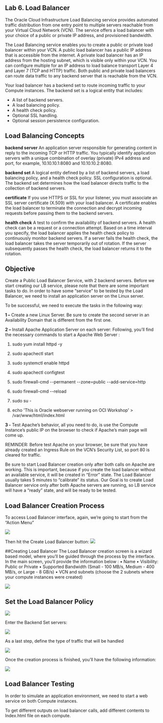 ## Lab 6. Load Balancer

The Oracle Cloud Infrastructure Load Balancing service provides automated traffic distribution from one entry point to multiple servers reachable from your Virtual Cloud Network (VCN). The service offers a load balancer with your choice of a public or private IP address, and provisioned bandwidth.

The Load Balancing service enables you to create a public or private load balancer within your VCN. A public load balancer has a public IP address that is accessible from the internet. A private load balancer has an IP address from the hosting subnet, which is visible only within your VCN. You can configure multiple for an IP address to load balance transport Layer 4 and Layer 7 (TCP and HTTP) traffic. Both public and private load balancers can route data traffic to any backend server that is reachable from the VCN.

Your load balancer has a backend set to route incoming traffic to your Compute instances. The backend set is a logical entity that includes:
- A list of backend servers.
- A load balancing policy.
- A health check policy.
- Optional SSL handling.
- Optional session persistence configuration.

## Load Balancing Concepts

**backend server**
An application server responsible for generating content in reply to the incoming TCP or HTTP traffic. You typically identify application servers with a unique combination of overlay (private) IPv4 address and port, for example, 10.10.10.1:8080 and 10.10.10.2:8080.

**backend set**
A logical entity defined by a list of backend servers, a load balancing policy, and a health check policy. SSL configuration is optional. The backend set determines how the load balancer directs traffic to the collection of backend servers.

**certificate**
If you use HTTPS or SSL for your listener, you must associate an SSL server certificate (X.509) with your load balancer. A certificate enables the load balancer to terminate the connection and decrypt incoming requests before passing them to the backend servers.

**health check**
A test to confirm the availability of backend servers. A health check can be a request or a connection attempt. Based on a time interval you specify, the load balancer applies the health check policy to continuously monitor backend servers. If a server fails the health check, the load balancer takes the server temporarily out of rotation. If the server subsequently passes the health check, the load balancer returns it to the rotation.

## Objective
Create a Public Load Balancer Service, with 2 backend servers.
Before we start creating our LB service, please note that there are some important tasks to do. In order to have some “service” to be tested by the Load Balancer, we need to install an application server on the Linux server.

To be successful, we need to execute the tasks in the following way:

**1 –** Create a new Linux Server. Be sure to create the second server in an Availability Domain that is different from the first one.

**2 –** Install Apache Application Server on each server:
Following, you’ll find the necessary commands to start a Apache Web Server :

1.	sudo yum install httpd -y
2.	sudo apachectl start
3.	sudo systemctl enable httpd
4.	sudo apachectl configtest

5.	sudo firewall-cmd --permanent --zone=public --add-service=http
6.	sudo firewall-cmd --reload
7.	sudo su -
8.	echo 'This is Oracle webserver <Put a name Here> running on OCI Workshop' > /var/www/html/index.html


**3 -** Test Apache’s behavior, all you need to do, is use the Compute Instance’s public IP on the browser to check if Apache’s main page will come up.

REMINDER: Before test Apache on your browser, be sure that you have already created an Ingress Rule on the VCN’s Security List, so port 80 is cleared for traffic.


Be sure to start Load Balancer creation only after both calls on Apache are working. This is important, because if you create the load balancer without an available service, it will be created in “Error” state. The Load Balancer usually takes 5 minutes to “calibrate” its status. 
Our Goal is to create Load Balancer service only after both Apache servers are running, so LB service will have a “ready” state, and will be ready to be tested.


## Load Balancer Creation Process

To access Load Balancer interface, again, we’re going to start from the “Action Menu” 

![](images/lb_01.png)

Then hit the Create Load Balancer button:
![](images/lb_02.png)

##Creating Load Balancer
The Load Balancer creation screen is a wizard based model, where you’ll be guided through the process by the interface. In the main screen, you’ll provide the information below :
•	Name
•	Visibility: Public or Private
•	Supported Bandwidth (Small - 100 MB/s, Medium - 400 MB/s, or Large - 8 GB/s)
•	VCN and subnets (choose the 2 subnets where your compute instances were created)

![](images/lb_03.png)

## Set the Load Balancer Policy

![](images/lb_04.png)

Enter the Backend Set servers:

![](images/lb_05.png)

As a last step, define the type of traffic that will be handled 

![](images/lb_06.png)

Once the creation process is finished, you’ll have the following information:

![](images/lb_07.png)

## Load Balancer Testing

In order to simulate an application environment, we need to start a web service on both Compute instances. 


To get different outputs on load balancer calls, add different contents to Index.html file on each compute.
